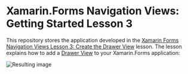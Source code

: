 # Xamarin.Forms Navigation Views: Getting Started Lesson 3



This repository stores the application developed in the [Xamarin Forms Navigation Views Lesson 3: Create the Drawer View](https://docs.devexpress.com/MobileControls/400663/xamarin-forms/navigation-controls/getting-started/how-to-use-drawer-view) lesson. The lesson explains how to add a [Drawer View](https://docs.devexpress.com/MobileControls/DevExpress.XamarinForms.Navigation.DrawerView) to your Xamarin.Forms application:

![Resulting image](images/title.png)
